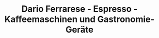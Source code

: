 ---
title: "Dario Ferrarese - Espresso - Kaffeemaschinen und Gastronomie-Geräte"
url: /darmstadt/dario-ferrarese-espresso-kaffeemaschinen-und-gastronomie-geraete/
shop: Haushaltsgeräte
---